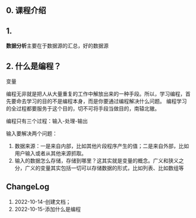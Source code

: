 
##  0. 课程介绍


##  1.   

**数据分析**主要在于数据源的汇总，好的数据源


##  2.  什么是编程？
变量  

编程无非就是把人从大量重复的工作中解放出来的一种手段。所以，学习编程，首先要命去学习的目的不是编程本身，而是你要通过编程解决什么问题。
编程学习的全过程都要服务于这个目的，切不可将手段当做目的，南辕北辙。  

编程只有三个过程：输入-处理-输出  

输入要解决两个问题：
1. 数据来源：一是来自内部，比如其他片段程序产生的值；二是来自外部，比如用户输入或者从其他来源抓取。
2. 输入的数据怎么存储，存储到哪里？这其实就是变量的概念。广义和狭义之分，广义的变量其实包括一切可以存储数据的形式，比如列表、比如数组等    






##  ChangeLog
   1. 2022-10-14-创建文档；
   2. 2022-10-15-添加什么是编程
